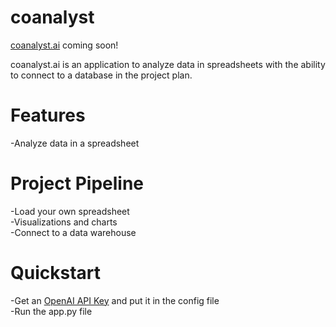 # coanalyst

<a href="http://www.coanalyst.ai">coanalyst.ai</a> coming soon!

<p>
coanalyst.ai is an application to analyze data in spreadsheets with the ability to connect to a database in the project plan.
</p>

# Features

-Analyze data in a spreadsheet

# Project Pipeline

-Load your own spreadsheet<br>
-Visualizations and charts<br>
-Connect to a data warehouse

# Quickstart

-Get an <a href='https://platform.openai.com/account/api-keys'>OpenAI API Key</a> and put it in the config file<br>
-Run the app.py file
